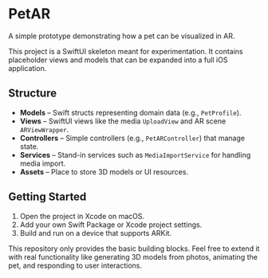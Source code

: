 # PetAR

A simple prototype demonstrating how a pet can be visualized in AR.

This project is a SwiftUI skeleton meant for experimentation. It contains
placeholder views and models that can be expanded into a full iOS
application.

## Structure

- **Models** – Swift structs representing domain data (e.g., `PetProfile`).
- **Views** – SwiftUI views like the media `UploadView` and AR scene `ARViewWrapper`.
- **Controllers** – Simple controllers (e.g., `PetARController`) that manage state.
- **Services** – Stand-in services such as `MediaImportService` for handling media import.
- **Assets** – Place to store 3D models or UI resources.

## Getting Started

1. Open the project in Xcode on macOS.
2. Add your own Swift Package or Xcode project settings.
3. Build and run on a device that supports ARKit.

This repository only provides the basic building blocks. Feel free to
extend it with real functionality like generating 3D models from photos,
animating the pet, and responding to user interactions.
